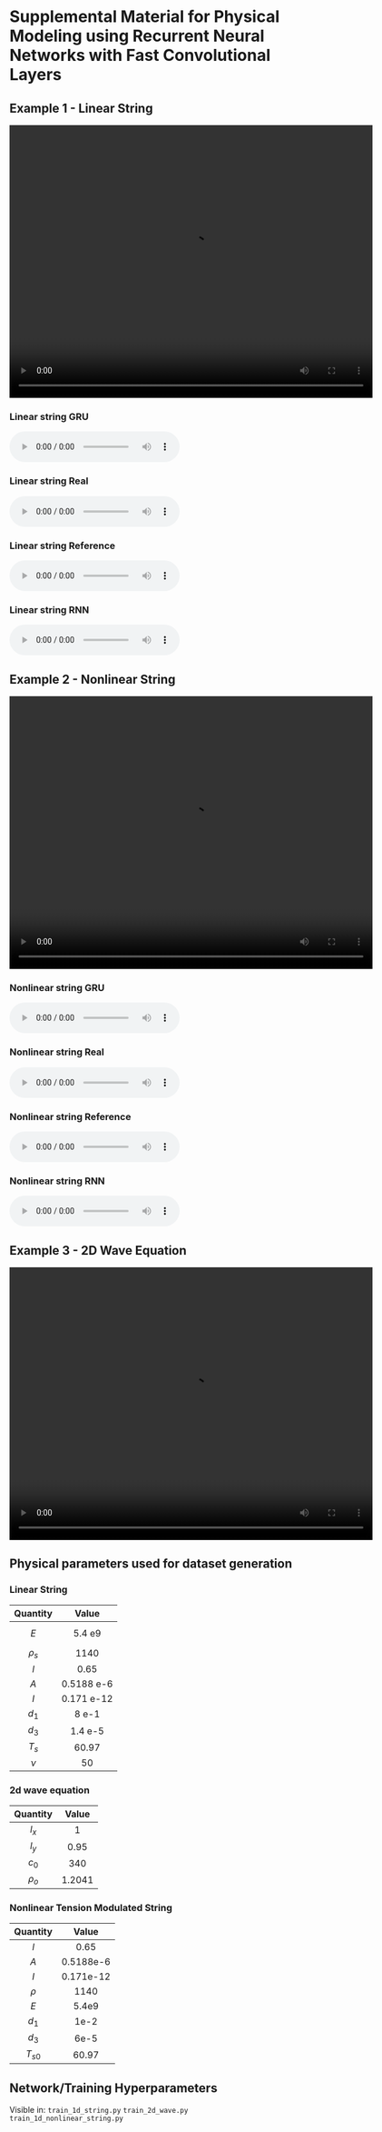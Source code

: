 <script type="text/x-mathjax-config"> MathJax.Hub.Config({ TeX: { equationNumbers: { autoNumber: "all" } } }); </script>
<script type="text/x-mathjax-config">
	MathJax.Hub.Config({
		tex2jax: {
			inlineMath: [ ['$','$'], ["\\(","\\)"] ],
      processEscapes: true
  }
});
</script>
<script src="https://cdn.mathjax.org/mathjax/latest/MathJax.js?config=TeX-AMS-MML_HTMLorMML" type="text/javascript"></script>

<!-- ... -->

<link href="https://maxcdn.bootstrapcdn.com/font-awesome/4.7.0/css/font-awesome.min.css" rel="stylesheet" integrity="sha384-wvfXpqpZZVQGK6TAh5PVlGOfQNHSoD2xbE+QkPxCAFlNEevoEH3Sl0sibVcOQVnN" crossorigin="anonymous" />
<link rel="stylesheet" href="{{ site.baseurl}}/css/trackswitch.min.css" />




    
# Supplemental Material for Physical Modeling using Recurrent Neural Networks with Fast Convolutional Layers


## Example 1 - Linear String

<video width="640" height="480" controls>
  <source src="{{ site.baseurl}}/examples/videos/1d_string_anim.mp4" type="video/mp4">
	Your browser does not support the video tag.
</video> 
 
### Linear string GRU
<audio controls>
  <source src="{{ site.baseurl}}/examples/sounds/string_gru.wav" type="audio/ogg">
  <source src="{{ site.baseurl}}/examples/sounds/string_gru.wav" type="audio/mpeg">
  Your browser does not support the audio tag. 
</audio>

### Linear string Real
<audio controls>
  <source src="{{ site.baseurl}}/examples/sounds/string_real.wav" type="audio/ogg">
  <source src="{{ site.baseurl}}/examples/sounds/string_real.wav" type="audio/mpeg">
  Your browser does not support the audio tag. 
</audio>

### Linear string Reference
<audio controls>
  <source src="{{ site.baseurl}}/examples/sounds/string_ref.wav" type="audio/ogg">
  <source src="{{ site.baseurl}}/examples/sounds/string_ref.wav" type="audio/mpeg">
  Your browser does not support the audio tag. 
</audio>

### Linear string RNN
<audio controls>
  <source src="{{ site.baseurl}}/examples/sounds/string_rnn.wav" type="audio/ogg">
  <source src="{{ site.baseurl}}/examples/sounds/string_rnn.wav" type="audio/mpeg">
  Your browser does not support the audio tag. 
</audio>




## Example 2 - Nonlinear String

<video width="640" height="480" controls>
  <source src="{{ site.baseurl}}/examples/videos/1d_nonlinear_string_anim.mp4" type="video/mp4">
	Your browser does not support the video tag.
</video> 


### Nonlinear string GRU
<audio controls>
  <source src="{{ site.baseurl}}/examples/sounds/nonlinear_string_gru.wav" type="audio/ogg">
  <source src="{{ site.baseurl}}/examples/sounds/nonlinear_string_gru.wav" type="audio/mpeg">
  Your browser does not support the audio tag. 
</audio>

### Nonlinear string Real
<audio controls>
  <source src="{{ site.baseurl}}/examples/sounds/nonlinear_string_real.wav" type="audio/ogg">
  <source src="{{ site.baseurl}}/examples/sounds/nonlinear_string_real.wav" type="audio/mpeg">
  Your browser does not support the audio tag. 
</audio>

### Nonlinear string Reference
<audio controls>
  <source src="{{ site.baseurl}}/examples/sounds/nonlinear_string_ref.wav" type="audio/ogg">
  <source src="{{ site.baseurl}}/examples/sounds/nonlinear_string_ref.wav" type="audio/mpeg">
  Your browser does not support the audio tag. 
</audio>

### Nonlinear string RNN
<audio controls>
  <source src="{{ site.baseurl}}/examples/sounds/nonlinear_string_rnn.wav" type="audio/ogg">
  <source src="{{ site.baseurl}}/examples/sounds/nonlinear_string_rnn.wav" type="audio/mpeg">
  Your browser does not support the audio tag. 
</audio>


## Example 3 - 2D Wave Equation

<video width="640" height="480" controls>
  <source src="{{ site.baseurl}}/examples/videos/2d_wave_anim.mp4" type="video/mp4">
	Your browser does not support the video tag.
</video> 


## Physical parameters used for dataset generation

### Linear String

| Quantity | Value |
|:--------:|:-----:|
|$$E$$ | 5.4 e9|              
|$\rho_s$ | 1140|             
|$l$ | 0.65|              
|$A$ | 0.5188 e-6|  
|$I$ | 0.171 e-12|
|$d_1$ |8 e-1|
|$d_3$ |1.4 e-5|
|$T_s$ |60.97|
|$\nu$ |50|   

### 2d wave equation

| Quantity | Value |
|:--------:|:-----:|
|$l_x$ | 1 |
|$l_y$ | 0.95 |
|$c_0$ | 340 |
|$\rho_o$ | 1.2041|

### Nonlinear Tension Modulated String

| Quantity | Value |
|:--------:|:-----:|
|$l$ | 0.65       |
|$A$   | 0.5188e-6  |
|$I$   | 0.171e-12  |
|$\rho$ | 1140       |
|$E$   | 5.4e9      |
|$d_1$  | 1e-2       |
|$d_3$  | 6e-5       |
|$T_{s0}$ | 60.97      |

## Network/Training Hyperparameters

Visible in:
`train_1d_string.py` 
`train_2d_wave.py`  
`train_1d_nonlinear_string.py`

